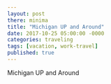 ```yaml
---
layout: post
there: minima
title: "Michigan UP and Around"
date: 2017-10-25 05:00:00 -0000
categories: traveling
tags: [vacation, work-travel]
published: true
---
```



Michigan UP and Around
